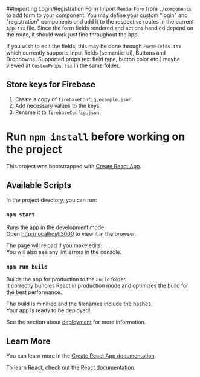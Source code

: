 ##Importing Login/Registration Form
Import `RenderForm` from `./components` to add form to your component. You may define your custom "login" and "registration" components and add it to the respective routes in the current `App.tsx` file. Since the form fields rendered and actions handled depend on the route, it should work just fine throughout the app.

If you wish to edit the fields, this may be done through `FormFields.tsx` which currently supports Input fields (semantic-ui), Buttons and Dropdowns. Supported props (ex: field type, button color etc.) maybe viewed at `CustomProps.tsx` in the same folder.

## Store keys for Firebase
1. Create a copy of `firebaseConfig.example.json`.
2. Add necessary values to the keys.
3. Rename it to `firebaseConfig.json`.

# Run `npm install` before working on the project

This project was bootstrapped with [Create React App](https://github.com/facebook/create-react-app).

## Available Scripts

In the project directory, you can run:

### `npm start`

Runs the app in the development mode.<br />
Open [http://localhost:3000](http://localhost:3000) to view it in the browser.

The page will reload if you make edits.<br />
You will also see any lint errors in the console.

### `npm run build`

Builds the app for production to the `build` folder.<br />
It correctly bundles React in production mode and optimizes the build for the best performance.

The build is minified and the filenames include the hashes.<br />
Your app is ready to be deployed!

See the section about [deployment](https://facebook.github.io/create-react-app/docs/deployment) for more information.

## Learn More

You can learn more in the [Create React App documentation](https://facebook.github.io/create-react-app/docs/getting-started).

To learn React, check out the [React documentation](https://reactjs.org/).
